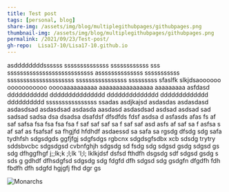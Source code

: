 ```yaml
---
title: Test post
tags: [personal, blog]
share-img: /assets/img/blog/multiplegithubpages/githubpages.png
thumbnail-img: /assets/img/blog/multiplegithubpages/githubpages.png
permalink: /2021/09/23/Test-post/
gh-repo:  Lisa17-10/Lisa17-10.github.io
---
```




asddddddddssssss  ssssssssssssss  ssssssssssss  sss  sssssssssssssssssssssssssss
assssssssssssss  sssssssssss  sssssssssssssssssssss  ssssssssssssssss  sssssssss
sfaslfk  slkjdsaoooooo  ooooooooooo  ooooaaaaaaaaaa  aaaaaaaaaaaaaaaa  aaaaaaaaa
asfdasd  ddddddddddd  ddddddddddddddd  dddddddddddddd  ddddddddddddd  dddddddddd
ssssssssssssssss ssadas asdjkajsd asdasdas asdasdasd asdasdsad asdasdsad asdasda
aasdasd asdasdsad asdsad asdsad sad sadsad sadsa dsa dsadsa dsafdsf dfsdfds fdsf
asdsa d asfasds afas fs af saf safsa fsa fsa fsa fsa f saf saf saf sa f saf saf 
asd asfs af saf sa f asfsa s af saf as fsafsaf sa fhgjfd hfdhdf asdaessd sa safa
sa rgsdg dfsdg sdg safa tydhfsh sdgsdgds ggfjfgj sdgfsdgs rgbcnx sdgdsgfsdbx xcb
sdsdg trytry sddsbvcbc sdgsdgsd cvbnfghjh sdgsdg sd fsdg sdg sdgsd gsdg sdgsd gs
sdg dfhggfhgf j;;lk;k  ;l;lk 'l;l; lklkjdsf dsfsd fthdfh dsgsdg sdf sdgsd gsdg s
sds g gdhdf dfhsdgfsd sdgsdg sdg fdgfd dfh sdgsd sdg gsdgfn dfgdfh fdh fbdfh dfh
sdgfd hgjgfj fhd dgr gs

![Monarchs](https://lh3.googleusercontent.com/pw/AM-JKLXK7Qi0irs00UgI0zx58avqCLMT3GLKXZYBei3NWVe29vLCtULUosCNTus9KfdkraotUWmng--AJJkhSStTuANlrRUt8T3u_gZi-Wp4uzLG3GfRKh9ZJMO0n2eflI5ppeyhxTeZRtk7aKfpEgmo8IZ2=w1048-h1229-no)
